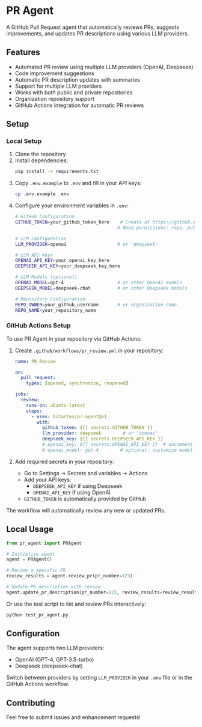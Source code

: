 # PR Agent

A GitHub Pull Request agent that automatically reviews PRs, suggests improvements, and updates PR descriptions using various LLM providers.

## Features

- Automated PR review using multiple LLM providers (OpenAI, Deepseek)
- Code improvement suggestions
- Automatic PR description updates with summaries
- Support for multiple LLM providers
- Works with both public and private repositories
- Organization repository support
- GitHub Actions integration for automatic PR reviews

## Setup

### Local Setup

1. Clone the repository
2. Install dependencies:
   ```bash
   pip install -r requirements.txt
   ```
3. Copy `.env.example` to `.env` and fill in your API keys:
   ```bash
   cp .env.example .env
   ```
4. Configure your environment variables in `.env`:
   ```bash
   # GitHub Configuration
   GITHUB_TOKEN=your_github_token_here    # Create at https://github.com/settings/tokens
                                         # Need permissions: repo, pull_requests

   # LLM Configuration
   LLM_PROVIDER=openai                   # or 'deepseek'

   # LLM API Keys
   OPENAI_API_KEY=your_openai_key_here
   DEEPSEEK_API_KEY=your_deepseek_key_here

   # LLM Models (optional)
   OPENAI_MODEL=gpt-4                    # or other OpenAI models
   DEEPSEEK_MODEL=deepseek-chat          # or other Deepseek models

   # Repository Configuration
   REPO_OWNER=your_github_username       # or organization name
   REPO_NAME=your_repository_name
   ```

### GitHub Actions Setup

To use PR Agent in your repository via GitHub Actions:

1. Create `.github/workflows/pr_review.yml` in your repository:
   ```yaml
   name: PR Review

   on:
     pull_request:
       types: [opened, synchronize, reopened]

   jobs:
     review:
       runs-on: ubuntu-latest
       steps:
         - uses: bitartes/pr-agent@v1
           with:
             github_token: ${{ secrets.GITHUB_TOKEN }}
             llm_provider: deepseek        # or 'openai'
             deepseek_key: ${{ secrets.DEEPSEEK_API_KEY }}
             # openai_key: ${{ secrets.OPENAI_API_KEY }}  # uncomment if using OpenAI
             # openai_model: gpt-4        # optional: customize model
   ```

2. Add required secrets in your repository:
   - Go to Settings → Secrets and variables → Actions
   - Add your API keys:
     - `DEEPSEEK_API_KEY` if using Deepseek
     - `OPENAI_API_KEY` if using OpenAI
   - `GITHUB_TOKEN` is automatically provided by GitHub

The workflow will automatically review any new or updated PRs.

## Local Usage

```python
from pr_agent import PRAgent

# Initialize agent
agent = PRAgent()

# Review a specific PR
review_results = agent.review_pr(pr_number=123)

# Update PR description with review
agent.update_pr_description(pr_number=123, review_results=review_results)
```

Or use the test script to list and review PRs interactively:
```bash
python test_pr_agent.py
```

## Configuration

The agent supports two LLM providers:
- OpenAI (GPT-4, GPT-3.5-turbo)
- Deepseek (deepseek-chat)

Switch between providers by setting `LLM_PROVIDER` in your `.env` file or in the GitHub Actions workflow.

## Contributing

Feel free to submit issues and enhancement requests!
